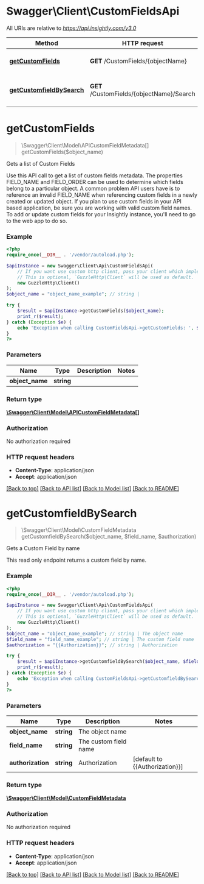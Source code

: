 # Swagger\Client\CustomFieldsApi

All URIs are relative to *https://api.insightly.com/v3.0*

Method | HTTP request | Description
------------- | ------------- | -------------
[**getCustomFields**](CustomFieldsApi.md#getCustomFields) | **GET** /CustomFields/{objectName} | Gets a list of Custom Fields
[**getCustomfieldBySearch**](CustomFieldsApi.md#getCustomfieldBySearch) | **GET** /CustomFields/{objectName}/Search | Gets a Custom Field by name


# **getCustomFields**
> \Swagger\Client\Model\APICustomFieldMetadata[] getCustomFields($object_name)

Gets a list of Custom Fields

Use this API call to get a list of custom fields metadata. The properties FIELD_NAME and FIELD_ORDER can be used to determine which fields belong to a particular object. A common problem API users have is to reference an invalid FIELD_NAME when referencing custom fields in a newly created or updated object.            If you plan to use custom fields in your API based application, be sure you are working with valid custom field names. To add or update custom fields for your Insightly instance, you'll need to go to the web app to do so.

### Example
```php
<?php
require_once(__DIR__ . '/vendor/autoload.php');

$apiInstance = new Swagger\Client\Api\CustomFieldsApi(
    // If you want use custom http client, pass your client which implements `GuzzleHttp\ClientInterface`.
    // This is optional, `GuzzleHttp\Client` will be used as default.
    new GuzzleHttp\Client()
);
$object_name = "object_name_example"; // string | 

try {
    $result = $apiInstance->getCustomFields($object_name);
    print_r($result);
} catch (Exception $e) {
    echo 'Exception when calling CustomFieldsApi->getCustomFields: ', $e->getMessage(), PHP_EOL;
}
?>
```

### Parameters

Name | Type | Description  | Notes
------------- | ------------- | ------------- | -------------
 **object_name** | **string**|  |

### Return type

[**\Swagger\Client\Model\APICustomFieldMetadata[]**](../Model/APICustomFieldMetadata.md)

### Authorization

No authorization required

### HTTP request headers

 - **Content-Type**: application/json
 - **Accept**: application/json

[[Back to top]](#) [[Back to API list]](../../README.md#documentation-for-api-endpoints) [[Back to Model list]](../../README.md#documentation-for-models) [[Back to README]](../../README.md)

# **getCustomfieldBySearch**
> \Swagger\Client\Model\CustomFieldMetadata getCustomfieldBySearch($object_name, $field_name, $authorization)

Gets a Custom Field by name

This read only endpoint returns a custom field by name.

### Example
```php
<?php
require_once(__DIR__ . '/vendor/autoload.php');

$apiInstance = new Swagger\Client\Api\CustomFieldsApi(
    // If you want use custom http client, pass your client which implements `GuzzleHttp\ClientInterface`.
    // This is optional, `GuzzleHttp\Client` will be used as default.
    new GuzzleHttp\Client()
);
$object_name = "object_name_example"; // string | The object name
$field_name = "field_name_example"; // string | The custom field name
$authorization = "{{Authorization}}"; // string | Authorization

try {
    $result = $apiInstance->getCustomfieldBySearch($object_name, $field_name, $authorization);
    print_r($result);
} catch (Exception $e) {
    echo 'Exception when calling CustomFieldsApi->getCustomfieldBySearch: ', $e->getMessage(), PHP_EOL;
}
?>
```

### Parameters

Name | Type | Description  | Notes
------------- | ------------- | ------------- | -------------
 **object_name** | **string**| The object name |
 **field_name** | **string**| The custom field name |
 **authorization** | **string**| Authorization | [default to {{Authorization}}]

### Return type

[**\Swagger\Client\Model\CustomFieldMetadata**](../Model/CustomFieldMetadata.md)

### Authorization

No authorization required

### HTTP request headers

 - **Content-Type**: application/json
 - **Accept**: application/json

[[Back to top]](#) [[Back to API list]](../../README.md#documentation-for-api-endpoints) [[Back to Model list]](../../README.md#documentation-for-models) [[Back to README]](../../README.md)

